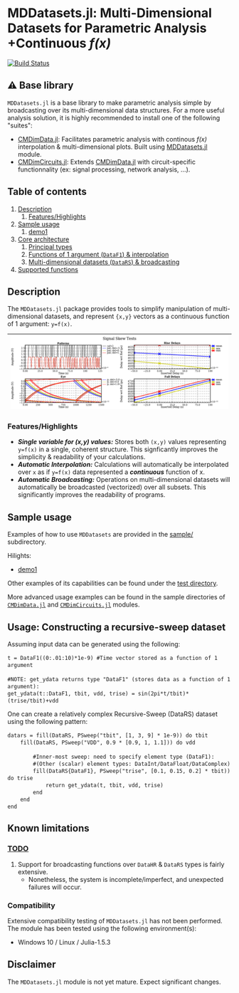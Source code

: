 <!-- Reference-style links to make tables & lists more readable -->
[MDDatasetsJL]: <https://github.com/ma-laforge/MDDatasets.jl>
[CMDimDataJL]: <https://github.com/ma-laforge/CMDimData.jl>
[CMDimCircuitsJL]: <https://github.com/ma-laforge/CMDimCircuits.jl>
[CMDimData_sample]: <https://github.com/ma-laforge/CMDimData.jl/tree/master/sample>
[CMDimCircuits_sample]: <https://github.com/ma-laforge/CMDimCircuits.jl/tree/master/sample>


# MDDatasets.jl: Multi-Dimensional Datasets for Parametric Analysis +Continuous <var>f(x)</var>
[![Build Status](https://github.com/ma-laforge/MDDatasets.jl/workflows/CI/badge.svg)](https://github.com/ma-laforge/MDDatasets.jl/actions?query=workflow%3ACI)

## :warning: Base library
`MDDatasets.jl` is a base library to make parametric analysis simple by broadcasting over its multi-dimensional data structures.  For a more useful analysis solution, it is highly recommended to install one of the following "suites":
 - [CMDimData.jl][CMDimDataJL]: Facilitates parametric analysis with continous <var>f(x)</var> interpolation & multi-dimensional plots. Built using [MDDatasets.jl][MDDatasetsJL] module.
 - [CMDimCircuits.jl][CMDimCircuitsJL]: Extends [CMDimData.jl][CMDimDataJL] with circuit-specific functionnality (ex: signal processing, network analysis, ...).

## Table of contents

 1. [Description](#Description)
    1. [Features/Highlights](#Highlights)
 1. [Sample usage](#SampleUsage)
    1. [demo1](doc/demo1.md)
 1. [Core architecture](doc/architecture.md)
    1. [Principal types](doc/architecture.md#PrincipalTypes)
    1. [Functions of 1 argument (`DataF1`) & interpolation](doc/architecture.md#F1Arg)
    1. [Multi-dimensional datasets (`DataRS`) & broadcasting](doc/architecture.md#MDDatasets)
 1. [Supported functions](doc/architecture.md#SupportedFunctions)

<a name="Description"></a>
## Description
The `MDDatasets.jl` package provides tools to simplify manipulation of multi-dimensional datasets, and represent `{x,y}` vectors as a continuous function of 1 argument: `y=f(x)`.

| <img src="https://github.com/ma-laforge/FileRepo/blob/master/SignalProcessing/sampleplots/demo15.png" width="850"> |
| :---: |

<a name="Highlights"></a>
### Features/Highlights
- ***Single variable for (x,y) values:*** Stores both `(x,y)` values representing `y=f(x)` in a single, coherent structure.  This signficantly improves the simplicity & readability of your calculations.
- ***Automatic Interpolation:*** Calculations will automatically be interpolated over `x` as if `y=f(x)` data represented a ***continuous*** function of x.
- ***Automatic Broadcasting:*** Operations on multi-dimensional datasets will automatically be broadcasted (vectorized) over all subsets.  This significantly improves the readability of programs.

<a name="SampleUsage"></a>
## Sample usage
Examples of how to use `MDDatasets` are provided in the [sample/](sample) subdirectory.

Hilights:
 - [demo1](doc/demo1.md)

Other examples of its capabilities can be found under the [test directory](test/).

More advanced usage examples can be found in the sample directories of [`CMDimData.jl`][CMDimData_sample] and [`CMDimCircuits.jl`][CMDimCircuits_sample] modules.

<a name="SampleUsage_DataRS"></a>
## Usage: Constructing a recursive-sweep dataset

Assuming input data can be generated using the following:

	t = DataF1((0:.01:10)*1e-9) #Time vector stored as a function of 1 argument

	#NOTE: get_ydata returns type "DataF1" (stores data as a function of 1 argument):
	get_ydata(t::DataF1, tbit, vdd, trise) = sin(2pi*t/tbit)*(trise/tbit)+vdd

One can create a relatively complex Recursive-Sweep (DataRS) dataset using the following pattern:

	datars = fill(DataRS, PSweep("tbit", [1, 3, 9] * 1e-9)) do tbit
		fill(DataRS, PSweep("VDD", 0.9 * [0.9, 1, 1.1])) do vdd

			#Inner-most sweep: need to specify element type (DataF1):
			#(Other (scalar) element types: DataInt/DataFloat/DataComplex)
			fill(DataRS{DataF1}, PSweep("trise", [0.1, 0.15, 0.2] * tbit)) do trise
				return get_ydata(t, tbit, vdd, trise)
			end
		end
	end

<a name="KnownLimitations"></a>
## Known limitations

### [TODO](TODO.md)

 1. Support for broadcasting functions over `DataHR` & `DataRS` types is fairly extensive.
    - Nonetheless, the system is incomplete/imperfect, and unexpected failures will occur.

### Compatibility

Extensive compatibility testing of `MDDatasets.jl` has not been performed.  The module has been tested using the following environment(s):

 - Windows 10 / Linux / Julia-1.5.3

## Disclaimer

The `MDDatasets.jl` module is not yet mature.  Expect significant changes.
